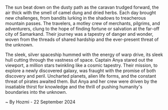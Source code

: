 
The sun beat down on the dusty path as the caravan trudged forward, the air thick with the smell of camel dung and dried herbs.  Each day brought new challenges, from bandits lurking in the shadows to treacherous mountain passes.  The travelers, a motley crew of merchants, pilgrims, and adventurers, clung to the hope of finding fortune or salvation at the far-off city of Samarkand.  Their journey was a tapestry of danger and wonder, woven from the threads of shared hardship and the ever-present threat of the unknown.

The sleek, silver spaceship hummed with the energy of warp drive, its sleek hull cutting through the vastness of space.  Captain Anya stared out the viewport, a million stars twinkling like a cosmic tapestry.  Their mission, to explore a newly discovered galaxy, was fraught with the promise of both discovery and peril.  Uncharted planets, alien life forms, and the constant threat of pirates awaited them.  But Anya and her crew were driven by the insatiable thirst for knowledge and the thrill of pushing humanity's boundaries into the unknown. 

~ By Hozmi - 22 September 2024
